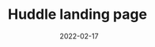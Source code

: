 ---
layout: ../../layouts/PostLayout.astro
title: "Huddle landing page "
image: "https://raw.githubusercontent.com/PanuGr/frontendmentor-challenges/main/junior/huddle-landing-page/screenshot.jpg"
date: "2022-02-17"
categories:
  - challenges
  - junior
---
